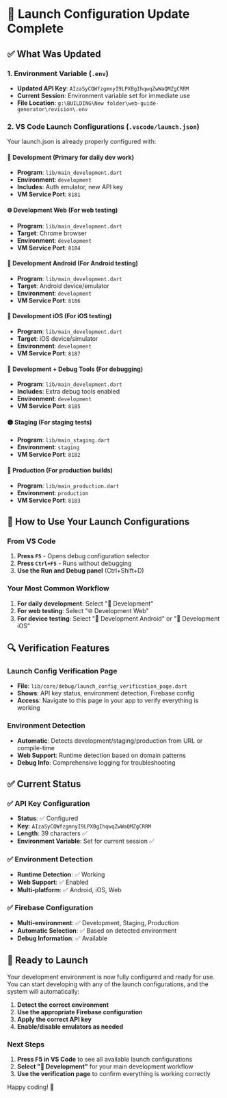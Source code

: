 # 🚀 Launch Configuration Update Complete

## ✅ What Was Updated

### 1. Environment Variable (`.env`)

- **Updated API Key**: `AIzaSyCQWfzgmnyI9LPXBgIhqwqZwWaQMZgCRRM`
- **Current Session**: Environment variable set for immediate use
- **File Location**: `g:\BUILDING\New folder\web-guide-generator\revision\.env`

### 2. VS Code Launch Configurations (`.vscode/launch.json`)

Your launch.json is already properly configured with:

#### 🔧 **Development** (Primary for daily dev work)

- **Program**: `lib/main_development.dart`
- **Environment**: `development`
- **Includes**: Auth emulator, new API key
- **VM Service Port**: `8181`

#### 🌐 **Development Web** (For web testing)

- **Program**: `lib/main_development.dart`
- **Target**: Chrome browser
- **Environment**: `development`
- **VM Service Port**: `8184`

#### 📱 **Development Android** (For Android testing)

- **Program**: `lib/main_development.dart`
- **Target**: Android device/emulator
- **Environment**: `development`
- **VM Service Port**: `8186`

#### 🍎 **Development iOS** (For iOS testing)

- **Program**: `lib/main_development.dart`
- **Target**: iOS device/simulator
- **Environment**: `development`
- **VM Service Port**: `8187`

#### 🧪 **Development + Debug Tools** (For debugging)

- **Program**: `lib/main_development.dart`
- **Includes**: Extra debug tools enabled
- **Environment**: `development`
- **VM Service Port**: `8185`

#### 🟡 **Staging** (For staging tests)

- **Program**: `lib/main_staging.dart`
- **Environment**: `staging`
- **VM Service Port**: `8182`

#### 🔴 **Production** (For production builds)

- **Program**: `lib/main_production.dart`
- **Environment**: `production`
- **VM Service Port**: `8183`

## 🎯 How to Use Your Launch Configurations

### From VS Code

1. **Press `F5`** - Opens debug configuration selector
2. **Press `Ctrl+F5`** - Runs without debugging
3. **Use the Run and Debug panel** (Ctrl+Shift+D)

### Your Most Common Workflow

1. **For daily development**: Select "🔧 Development"
2. **For web testing**: Select "🌐 Development Web"
3. **For device testing**: Select "📱 Development Android" or "🍎 Development iOS"

## 🔍 Verification Features

### Launch Config Verification Page

- **File**: `lib/core/debug/launch_config_verification_page.dart`
- **Shows**: API key status, environment detection, Firebase config
- **Access**: Navigate to this page in your app to verify everything is working

### Environment Detection

- **Automatic**: Detects development/staging/production from URL or compile-time
- **Web Support**: Runtime detection based on domain patterns
- **Debug Info**: Comprehensive logging for troubleshooting

## ✅ Current Status

### ✅ API Key Configuration

- **Status**: ✅ Configured
- **Key**: `AIzaSyCQWfzgmnyI9LPXBgIhqwqZwWaQMZgCRRM`
- **Length**: 39 characters ✅
- **Environment Variable**: Set for current session ✅

### ✅ Environment Detection

- **Runtime Detection**: ✅ Working
- **Web Support**: ✅ Enabled
- **Multi-platform**: ✅ Android, iOS, Web

### ✅ Firebase Configuration

- **Multi-environment**: ✅ Development, Staging, Production
- **Automatic Selection**: ✅ Based on detected environment
- **Debug Information**: ✅ Available

## 🚀 Ready to Launch

Your development environment is now fully configured and ready for use. You can start developing with any of the launch configurations, and the system will automatically:

1. **Detect the correct environment**
2. **Use the appropriate Firebase configuration**
3. **Apply the correct API key**
4. **Enable/disable emulators as needed**

### Next Steps

1. **Press F5 in VS Code** to see all available launch configurations
2. **Select "🔧 Development"** for your main development workflow
3. **Use the verification page** to confirm everything is working correctly

Happy coding! 🎉
